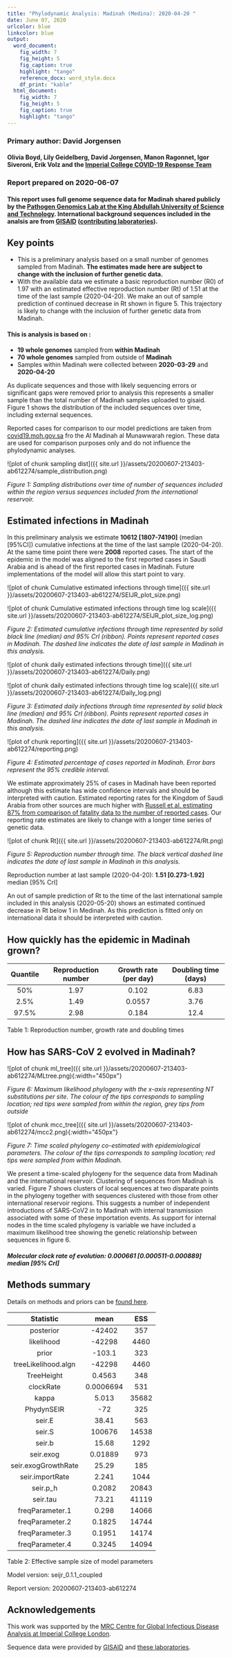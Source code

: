 ```yaml
---
title: "Phylodynamic Analysis: Madinah (Medina): 2020-04-20 "
date: June 07, 2020
urlcolor: blue
linkcolor: blue
output:
  word_document:
    fig_width: 7
    fig_height: 5
    fig_caption: true
    highlight: "tango"
    reference_docx: word_style.docx
    df_print: "kable"
  html_document:
    fig_width: 7
    fig_height: 5
    fig_caption: true
    highlight: "tango"
---
```



### Primary author: David Jorgensen

#### Olivia Boyd, Lily Geidelberg, David Jorgensen, Manon Ragonnet, Igor Siveroni, Erik Volz and the [Imperial College COVID-19 Response Team](http://sarscov2phylodynamics.org/about/)

### Report prepared on 2020-06-07

#### This report uses full genome sequence data for Madinah shared publicly by the [Pathogen Genomics Lab at the King Abdullah University of Science and Technology](https://pgl.kaust.edu.sa/). International background sequences included in the analsis are from [GISAID](http://www.epicov.org) ([contributing laboratories](http://whoinfectedwhom.org/gisaid_cov2020_acknowledgement_table.xls)).



## Key points
* This is a preliminary analysis based on a small number of genomes sampled from Madinah. **The estimates made here are subject to change with the inclusion of further genetic data.**
* With the available data we estimate a basic reproduction number (R0) of 1.97 with an estimated effective reproduction number (Rt) of 1.51 at the time of the last sample (2020-04-20). We make an out of sample prediction of continued decrease in Rt shown in figure 5. This trajectory is likely to change with the inclusion of further genetic data from Madinah. 


#### This is analysis is based on : 
  
* **19 whole genomes** sampled from **within Madinah**
* **70 whole genomes** sampled from outside of **Madinah**
* Samples within Madinah were collected between **2020-03-29** and **2020-04-20**

As duplicate sequences and those with likely sequencing errors or significant gaps were removed prior to analysis this represents a smaller sample than the total number of Madinah samples uploaded to gisaid. Figure 1 shows the distribution of the included sequences over time, including external sequences.

Reported cases for comparison to our model predictions are taken from [covid19.moh.gov.sa](covid19.moh.gov.sa) fro the Al Madinah al Munawwarah region. These data are used for comparison purposes only and do not influence the phylodynamic analyses.

![plot of chunk sampling dist]({{ site.url }}/assets/20200607-213403-ab612274/sample_distribution.png)

*Figure 1: Sampling distributions over time of number of sequences included within the region versus sequences included from the international reservoir.*


## Estimated infections in Madinah

In this preliminary analysis we estimate **10612 [1807-74190]** (median [95%CI]) cumulative infections at the time of the last sample (2020-04-20). At the same time point there were **2008** reported cases. The start of the epidemic in the model was aligned to the first reported cases in Saudi Arabia and is ahead of the first reported cases in Madinah. Future implementations of the model will allow this start point to vary.


![plot of chunk Cumulative estimated infections through time]({{ site.url }}/assets/20200607-213403-ab612274/SEIJR_plot_size.png)


![plot of chunk Cumulative estimated infections through time log scale]({{ site.url }}/assets/20200607-213403-ab612274/SEIJR_plot_size_log.png)


*Figure 2: Estimated cumulative infections through time represented by solid black line (median) and 95% CrI (ribbon). Points represent reported cases in Madinah. The dashed line indicates the date of last sample in Madinah in this analysis.*




![plot of chunk daily estimated infections through time]({{ site.url }}/assets/20200607-213403-ab612274/Daily.png)


![plot of chunk daily estimated infections through time log scale]({{ site.url }}/assets/20200607-213403-ab612274/Daily_log.png)


*Figure 3: Estimated daily  infections through time represented by solid black line (median) and 95% CrI (ribbon). Points represent reported cases in Madinah. The dashed line indicates the date of last sample in Madinah in this analysis.*


![plot of chunk reporting]({{ site.url }}/assets/20200607-213403-ab612274/reporting.png)

*Figure 4: Estimated percentage of cases reported in Madinah. Error bars represent the 95% credible interval.*

We estimate approximately 25% of cases in Madinah have been reported although this estimate has wide confidence intervals and should be interpreted with caution. Estimated reporting rates for the Kingdom of Saudi Arabia from other sources are much higher with [Russell et al. estimating 87% from comparison of fatality data to the number of reported cases](https://cmmid.github.io/topics/covid19/global_cfr_estimates.html). Our reporting rate estimates are likely to change with a longer time series of genetic data.

![plot of chunk Rt]({{ site.url }}/assets/20200607-213403-ab612274/Rt.png)

*Figure 5: Reproduction number through time. The black vertical dashed line indicates the date of last sample in Madinah in this analysis.*

Reproduction number at last sample (2020-04-20): **1.51 [0.273-1.92]** median [95% CrI]

An out of sample prediction of Rt to the time of the last international sample included in this analysis (2020-05-20) shows an estimated continued decrease in Rt below 1 in Medinah. As this prediction is fitted only on international data it should be interpreted with caution.


## How quickly has the epidemic in Madinah grown?



| Quantile | Reproduction number | Growth rate (per day) | Doubling time (days) |
|:--------:|:-------------------:|:---------------------:|:--------------------:|
|   50%    |        1.97         |         0.102         |         6.83         |
|   2.5%   |        1.49         |        0.0557         |         3.76         |
|  97.5%   |        2.98         |         0.184         |         12.4         |

Table 1: Reproduction number, growth rate and doubling times




## How has SARS-CoV 2 evolved in Madinah?


![plot of chunk ml_tree]({{ site.url }}/assets/20200607-213403-ab612274/MLtree.png){:width="450px"}

*Figure 6: Maximum likelihood phylogeny with the x-axis representing NT substitutions per site. The colour of the tips corresponds to sampling location; red tips were sampled from within the region, grey tips from outside*



![plot of chunk mcc_tree]({{ site.url }}/assets/20200607-213403-ab612274/mcc2.png){:width="450px"}

*Figure 7: Time scaled phylogeny co-estimated with epidemiological parameters. The colour of the tips corresponds to sampling location; red tips were sampled from within Madinah.*

We present a time-scaled phylogeny for the sequence data from Madinah and the international reservoir. Clustering of sequences from Madinah is varied.  Figure 7 shows clusters of local sequences at two disparate points in the phylogeny together with sequences clustered with those from other international reservoir regions. This suggests a number of independent introductions of SARS-CoV2 in to Madinah with internal transmission associated with some of these importation events. As support for internal nodes in the time scaled phylogeny is variable we have included a maximum likelihood tree showing the genetic relationship between sequences in figure 6.


##### Molecular clock rate of evolution: **0.000661 [0.000511-0.000889]** median [95% CrI]  


## Methods summary



Details on methods and priors can be [found here](http://whoinfectedwhom.org/seijr0.1.0_methods.pdf).






|      Statistic      |   mean    |  ESS  |
|:-------------------:|:---------:|:-----:|
|      posterior      |  -42402   |  357  |
|     likelihood      |  -42298   | 4460  |
|        prior        |  -103.1   |  323  |
| treeLikelihood.algn |  -42298   | 4460  |
|     TreeHeight      |  0.4563   |  348  |
|      clockRate      | 0.0006694 |  531  |
|        kappa        |   5.013   | 35682 |
|     PhydynSEIR      |    -72    |  325  |
|       seir.E        |   38.41   |  563  |
|       seir.S        |  100676   | 14538 |
|       seir.b        |   15.68   | 1292  |
|      seir.exog      |  0.01889  |  973  |
| seir.exogGrowthRate |   25.29   |  185  |
|   seir.importRate   |   2.241   | 1044  |
|      seir.p_h       |  0.2082   | 20843 |
|      seir.tau       |   73.21   | 41119 |
|   freqParameter.1   |   0.298   | 14066 |
|   freqParameter.2   |  0.1825   | 14744 |
|   freqParameter.3   |  0.1951   | 14174 |
|   freqParameter.4   |  0.3245   | 14094 |


Table 2: Effective sample size of model parameters




Model version: seijr_0.1.1_coupled

Report version: 20200607-213403-ab612274


## Acknowledgements

This work was supported by the [MRC Centre for Global Infectious Disease Analysis at Imperial College London](https://www.imperial.ac.uk/mrc-global-infectious-disease-analysis).

Sequence data were provided by [GISAID](http://www.epicov.org) and [these laboratories](http://whoinfectedwhom.org/gisaid_cov2020_acknowledgement_table.xls).


